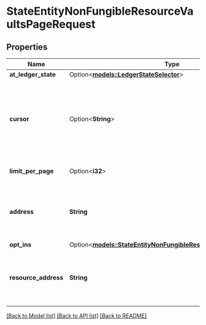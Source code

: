 # StateEntityNonFungibleResourceVaultsPageRequest

## Properties

Name | Type | Description | Notes
------------ | ------------- | ------------- | -------------
**at_ledger_state** | Option<[**models::LedgerStateSelector**](LedgerStateSelector.md)> |  | [optional]
**cursor** | Option<**String**> | This cursor allows forward pagination, by providing the cursor from the previous request. | [optional]
**limit_per_page** | Option<**i32**> | The page size requested. | [optional]
**address** | **String** | Bech32m-encoded human readable version of the address. | 
**opt_ins** | Option<[**models::StateEntityNonFungibleResourceVaultsPageOptIns**](StateEntityNonFungibleResourceVaultsPageOptIns.md)> |  | [optional]
**resource_address** | **String** | Bech32m-encoded human readable version of the address. | 

[[Back to Model list]](../README.md#documentation-for-models) [[Back to API list]](../README.md#documentation-for-api-endpoints) [[Back to README]](../README.md)


